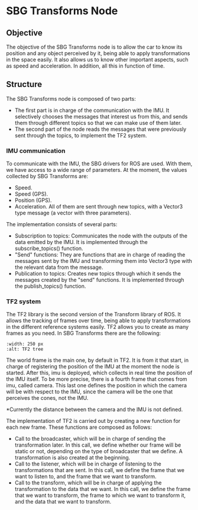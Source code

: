 # SBG Transforms Node

## Objective
The objective of the SBG Transforms node is to allow the car to know its position and any object perceived by it, being able to apply transformations in the space easily. It also allows us to know other important aspects, such as speed and acceleration. In addition, all this in function of time.

## Structure
The SBG Transforms node is composed of two parts:
- The first part is in charge of the communication with the IMU. It selectively chooses the messages that interest us from this, and sends them through different topics so that we can make use of them later.
- The second part of the node reads the messages that were previously sent through the topics, to implement the TF2 system.

### IMU communication
To communicate with the IMU, the SBG drivers for ROS are used. With them, we have access to a wide range of parameters.
At the moment, the values collected by SBG Transforms are:
- Speed.
- Speed (GPS).
- Position (GPS).
- Acceleration.
All of them are sent through new topics, with a Vector3 type message (a vector with three parameters).

The implementation consists of several parts:
- Subscription to topics: Communicates the node with the outputs of the data emitted by the IMU. It is implemented through the subscribe_topics() function.
- "Send" functions: They are functions that are in charge of reading the messages sent by the IMU and transforming them into Vector3 type with the relevant data from the message.
- Publication to topics: Creates new topics through which it sends the messages created by the "send" functions. It is implemented through the publish_topics() function.

### TF2 system
The TF2 library is the second version of the Transform library of ROS. It allows the tracking of frames over time, being able to apply transformations in the different reference systems easily. TF2 allows you to create as many frames as you need. In SBG Transforms there are the following:

```{figure} https://i.ibb.co/hDDrnyx/imagen.png
:width: 250 px
:alt: TF2 tree
```

The world frame is the main one, by default in TF2. It is from it that start, in charge of registering the position of the IMU at the moment the node is started. After this, imu is deployed, which collects in real time the position of the IMU itself. To be more precise, there is a fourth frame that comes from imu, called camera. This last one defines the position in which the camera will be with respect to the IMU, since the camera will be the one that perceives the cones, not the IMU.

*Currently the distance between the camera and the IMU is not defined.

The implementation of TF2 is carried out by creating a new function for each new frame. These functions are composed as follows:
- Call to the broadcaster, which will be in charge of sending the transformation later. In this call, we define whether our frame will be static or not, depending on the type of broadcaster that we define. A transformation is also created at the beginning.
- Call to the listener, which will be in charge of listening to the transformations that are sent. In this call, we define the frame that we want to listen to, and the frame that we want to transform.
- Call to the transform, which will be in charge of applying the transformation to the data that we want. In this call, we define the frame that we want to transform, the frame to which we want to transform it, and the data that we want to transform.

